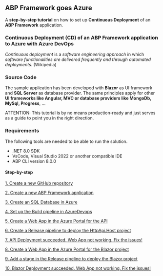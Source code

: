 ## ABP Framework goes Azure

A **step-by-step tutorial** on how to set up **Continuous Deployment** of an **ABP Framework** application.

### Continuous Deployment (CD) of an ABP Framework application to Azure with Azure DevOps

_Continuous deployment_ is a _software engineering approach_ in which _software functionalities are delivered frequently and through automated deployments_. (Wikipedia)

### Source Code

The sample application has been developed with **Blazor** as UI framework and **SQL Server** as database provider.
The same principles apply for other **UI frameworks like Angular, MVC or database providers like MongoDb, MySql, Progress**, ...

ATTENTION: This tutorial is by no means production-ready and just serves as a guide to point you in the right direction.

### Requirements

The following tools are needed to be able to run the solution.

* .NET 8.0 SDK
* VsCode, Visual Studio 2022 or another compatible IDE
* ABP CLI version 8.0.0

#### Step-by-step

[1. Create a new GitHub repository](tutorial/1.create-a-new-github-repository.md)

[2. Create a new ABP Framework application](tutorial/2.create-a-new-abp-framework-application.md)

[3. Create an SQL Database in Azure](tutorial/3.create-an-sql-database-in-azure.md)

[4. Set up the Build pipeline in AzureDevops](tutorial/4.set-up-a-build-pipeline-in-azuredevops.md)

[5. Create a Web App in the Azure Portal for the API](tutorial/5.create-a-web-app-in-the-azure-portal-for-the-api-project.md)

[6. Create a Release pipeline to deploy the HttpApi.Host project](tutorial/6.create-a-release-pipeline-and-deploy-httpapi-host-project.md)

[7. API Deployment succeeded. Web App not working. Fix the issues!](tutorial/7.deployment-succeeded-web-app-not-working-fix-the-issues.md)

[8. Create a Web App in the Azure Portal for the Blazor project](tutorial/8.create-a-web-app-in-the-azure-portal-for-the-blazor-project.md)

[9. Add a stage in the Release pipeline to deploy the Blazor project](tutorial/9.add-an-extra-stage-in-the-release-pipeline-for-the-blazor-project.md)

[10. Blazor Deployment succeeded. Web App not working. Fix the issues!](tutorial/10.deployment-blazor-project-succeeded-web-app-still-not-working-fix-the-issues.md)
